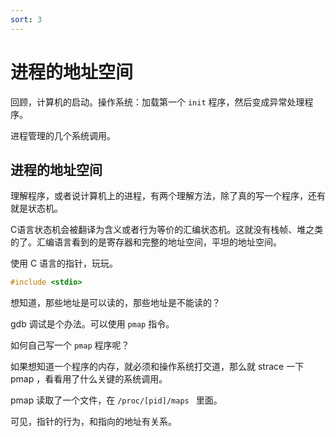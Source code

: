 ```yaml
---
sort: 3
---
```

# 进程的地址空间

回顾，计算机的启动。操作系统：加载第一个 `init` 程序，然后变成异常处理程序。

进程管理的几个系统调用。


## 进程的地址空间

理解程序，或者说计算机上的进程，有两个理解方法，除了真的写一个程序，还有就是状态机。

C语言状态机会被翻译为含义或者行为等价的汇编状态机。这就没有栈帧、堆之类的了。汇编语言看到的是寄存器和完整的地址空间，平坦的地址空间。

使用 C 语言的指针，玩玩。
```c
#include <stdio>


```

想知道，那些地址是可以读的，那些地址是不能读的？

gdb 调试是个办法。可以使用 `pmap` 指令。

如何自己写一个 `pmap` 程序呢？

如果想知道一个程序的内存，就必须和操作系统打交道，那么就 strace 一下 pmap ，看看用了什么关键的系统调用。

pmap 读取了一个文件，在 `/proc/[pid]/maps ` 里面。

可见，指针的行为，和指向的地址有关系。


